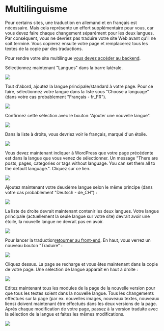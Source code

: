 ﻿# Multilinguisme

Pour certains sites, une traduction en allemand et en français est nécessaire. Mais cela représente un effort supplémentaire pour vous, car vous devez faire chaque changement séparément pour les deux langues. Par conséquent, vous ne devriez pas traduire votre site Web avant qu'il ne soit terminé. Vous copierez ensuite votre page et remplacerez tous les textes de la copie par des traductions.

Pour rendre votre site multilingue [vous devez accéder au backend](00.01-login.md).

Sélectionnez maintenant "Langues" dans la barre latérale.

![](img/wp-sidebar-languages.png)

Tout d'abord, ajoutez la langue principale/standard à votre page. Pour ce faire, sélectionnez votre langue dans la liste sous "Choose a language" (dans votre cas probablement "Français - fr_FR").

![](img/wp-lang-select.png)

Confirmez cette sélection avec le bouton "Ajouter une nouvelle langue".

![](img/wp-lang-button.png)

Dans la liste à droite, vous devriez voir le français, marqué d'un étoile.

![](img/wp-lang-list-1.png)

Vous devez maintenant indiquer à WordPress que votre page précédente est dans la langue que vous venez de sélectionner. Un message "There are posts, pages, categories or tags without language. You can set them all to the default language.". Cliquez sur ce lien.

![](img/wp-lang-alert.png)

Ajoutez maintenant votre deuxième langue selon le même principe (dans votre cas probablement "Deutsch - de_CH") :

![](img/wp-lang-2.png)

La liste de droite devrait maintenant contenir les deux langues. Votre langue principale (actuellement la seule langue sur votre site) devrait avoir une étoile, la nouvelle langue ne devrait pas en avoir.

![](img/wp-lang-list-2.png)

Pour lancer la traduction[retourner au front-end](00.02-back-and-front.md#acceder-au-frontend). En haut, vous verrez un nouveau bouton "Traduire" : 

![](img/frontend-translate-button.png)

Cliquez dessus. La page se recharge et vous êtes maintenant dans la copie de votre page. Une sélection de langue apparaît en haut à droite :

![](img/frontend-lang-switcher.png)

Editez maintenant tous les modules de la page de la nouvelle version pour que tous les textes soient dans la nouvelle langue. Tous les changements effectués sur la page (par ex. nouvelles images, nouveaux textes, nouveaux liens) doivent maintenant être effectués dans les deux versions de la page. Après chaque modification de votre page, passez à la version traduite avec la sélection de la langue et faites les mêmes modifications.

![](img/lang-result.gif)